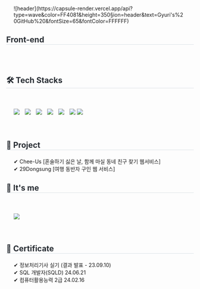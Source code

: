 <div style="text-align: left; margin: 20px;">
    ![header](https://capsule-render.vercel.app/api?type=wave&color=FF4081&height=350&section=header&text=Gyuri's%20GitHub%20&fontSize=65&fontColor=FFFFFF)
</div>

<div style="text-align: left;">
    <h2 style="border-bottom: 1px solid #d8dee4; color: #282d33;">Front-end</h2>
    <br/><br/>
</div>

<div style="text-align: left;">
    <h2 style="border-bottom: 1px solid #d8dee4; color: #282d33;">🛠️ Tech Stacks</h2>
    <br>
    <div style="text-align: left; margin: 20px; white-space: nowrap;">
        <img src="https://img.shields.io/badge/Git-F05032?style=flat&logo=Git&logoColor=white" style="display: inline-block; margin-right: 10px;">
        <img src="https://img.shields.io/badge/Github-181717?style=flat&logo=Github&logoColor=white" style="display: inline-block; margin-right: 10px;">
        <img src="https://img.shields.io/badge/jQuery-0769AD?style=flat&logo=jQuery&logoColor=white" style="display: inline-block; margin-right: 10px;">
        <img src="https://img.shields.io/badge/Javascript-F7DF1E?style=flat&logo=Javascript&logoColor=white" style="display: inline-block; margin-right: 10px;">
        <img src="https://img.shields.io/badge/MySQL-4479A1?style=flat&logo=MySQL&logoColor=white" style="display: inline-block; margin-right: 10px;">
        <img src="https://img.shields.io/badge/React-61DAFB?style=flat&logo=React&logoColor=white" style="display: inline-block;">
        <img src="https://img.shields.io/badge/Bootstrap-7952B3?style=flat&logo=Bootstrap&logoColor=white" style="display: inline-block; margin-right: 10px;">
    </div>
    <br/>
</div>

<div style="text-align: left;">
    <h2 style="border-bottom: 1px solid #d8dee4; color: #282d33;">🎨 Project </h2>
    <div style="text-align: left; margin: 20px;">
        <div>✔ Chee-Us [혼술하기 싫은 날, 함께 마실 동네 친구 찾기 웹서비스]</div>
        <div>✔ 29Dongsung [여행 동반자 구인 웹 서비스]</div>
    </div>
</div>

<div style="text-align: left;">
    <h2 style="border-bottom: 1px solid #d8dee4; color: #282d33;">🥰 It's me</h2>
    <br>
    <div style="text-align: left; margin: 20px;">
        <a href="https://velog.io/@rbfl7645/posts">
            <img src="https://img.shields.io/badge/Velog-20C997?style=flat&logo=Velog&logoColor=white&link=https://velog.io/@rbfl7645/posts">
        </a>
    </div>
    <br>
    <div style="text-align: left;">
    </div>
</div>

<div style="text-align: left;">
    <h2 style="border-bottom: 1px solid #d8dee4; color: #282d33;">🏅 Certificate</h2>
    <div style="text-align: left; margin: 20px;">
        <div>✔ 정보처리기사 실기 (결과 발표 - 23.09.10)</div>
        <div>✔ SQL 개발자(SQLD) 24.06.21</div>
        <div>✔ 컴퓨터활용능력 2급 24.02.16</div>
    </div>
</div>
